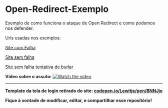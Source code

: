 # Open-Redirect-Exemplo
Exemplo de como funciona o ataque de Open Redirect e como podemos nos defender.

Urls usadas nos exemplos:

[Site com Falha](https://www.cristianoprogramador.com/Open-Redirect-Exemplo/Com-Falha/?redirectTo=https://www.cristianoprogramador.com/Open-Redirect-Exemplo/Site-Phishing)

[Site sem falha](https://www.cristianoprogramador.com/Open-Redirect-Exemplo/Sem-Falha/?redirectTo=home)

[Site sem falha tentativa de burlar](https://www.cristianoprogramador.com/Open-Redirect-Exemplo/Sem-Falha/?redirectTo=https://www.cristianoprogramador.com/Open-Redirect-Exemplo/Site-Phishing)


**Vídeo sobre o assuto:**
[![Watch the video](https://img.youtube.com/vi/WFU_n8hl-8g/maxresdefault.jpg)](https://www.youtube.com/watch?v=WFU_n8hl-8g)

----

**Template da tela de login retirado do site: [codepen.io/Lewitje/pen/BNNJjo](https://codepen.io/Lewitje/pen/BNNJjo)** 


**Fique à vontade de modificar, editar, e compartilhar esse repositório!**
